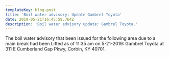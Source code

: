 ```yaml
---
templateKey: blog-post
title: 'Boil water advisory: Update Gambrel Toyota'
date: 2019-05-21T16:45:59.764Z
description: 'Boil water advisory update: Gambrel Toyota.'
---
```

The boil water advisory that been issued for the following area due to a main break had been Lifted as of 11:35 am on 5-21-2019:  Gambrel Toyota at 311 E Cumberland Gap Pkwy, Corbin, KY 40701.

